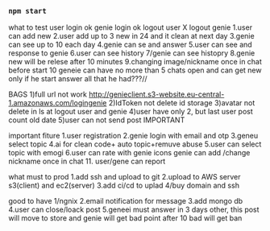 ### `npm start`



what to test
user  login ok
genie login  ok
logout user  X
logout genie 
1.user can add new
2.user add up to 3 new in 24 and it clean at next day
3.genie can see up to 10 each day
4.genie can se and answer
5.user can see and response to genie 
6.user can see history
7/genie can see histopry
8.genie new will be relese after 10 minutes
9.changing image/nickname once in chat before start
10 geneie can have no more than 5 chats open and can get new only if he start answer all that he had???//

BAGS
1)full url not work http://genieclient.s3-website.eu-central-1.amazonaws.com/logingenie
2)IdToken not delete id storage
3)avatar not delete in ls at logout user and genie
4)user have only 2, but last user post count old date
5)user can not send post IMPORTANT



important fiture
1.user registration
2.genie  login with  email and otp
3.geneu select topic
4.ai for clean code+ auto topic+remuve abuse
5.user can select topic with emogi
6.user can rate with genie icons
genie can add /change nickname once in chat
11. user/gene  can report 

what must to prod
1.add ssh and upload to git
2.upload to AWS server  s3(client) and ec2(server)
3.add ci/cd to uplad
4/buy domain  and ssh



good to have
1/ngnix
2.email notification for message
3.add mongo db
4.user can close/loack post
5.geneei must answer in 3 days other, this post will move  to store and genie will get bad point after 10 bad  will get ban